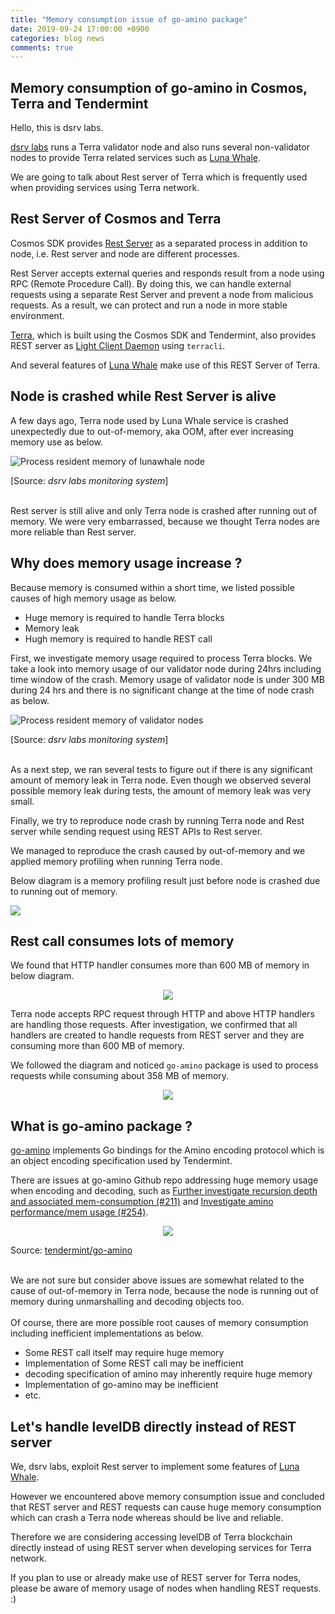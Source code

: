 ```yaml
---
title: "Memory consumption issue of go-amino package"
date: 2019-09-24 17:00:00 +0900
categories: blog news
comments: true
---
```

## Memory consumption of go-amino in Cosmos, Terra and Tendermint

Hello, this is dsrv labs.

[dsrv labs](https://www.dsrvlabs.com/) runs a Terra validator node and also runs several non-validator nodes to provide Terra related services such as [Luna Whale](https://www.lunawhale.com).

We are going to talk about Rest server of Terra which is frequently used when providing services using Terra network.

## Rest Server of Cosmos and Terra

Cosmos SDK provides [Rest Server](https://cosmos.network/docs/clients/service-providers.html#setting-up-the-rest-server) as a separated process in addition to node, i.e. Rest server and node are different processes.

Rest Server accepts external queries and responds result from a node using RPC (Remote Procedure Call).
By doing this, we can handle external requests using a separate Rest Server and prevent a node from malicious requests. As a result, we can protect and run a node in more stable environment.

[Terra](https://terra.money/), which is built using the Cosmos SDK and Tendermint, also provides REST server as [Light Client Daemon](https://docs.terra.money/guide/light-client) using `terracli`.

And several features of [Luna Whale](https://www.lunawhale.com/) make use of this REST Server of Terra.

## Node is crashed while Rest Server is alive

A few days ago, Terra node used by Luna Whale service is crashed unexpectedly due to out-of-memory, aka OOM, after ever increasing memory use as below.

<img alt="Process resident memory of lunawhale node" src="https://raw.githubusercontent.com/dsrvlabs/dsrvlabs.github.io/master/posts_attachment/20190924-lunawhale.png">

[Source: *dsrv labs monitoring system*]

<br>
Rest server is still alive and only Terra node is crashed after running out of memory. We were very embarrassed, because we thought Terra nodes are more reliable than Rest server.

## Why does memory usage increase ?

Because memory is consumed within a short time, we listed possible causes of high memory usage as below.   

- Huge memory is required to handle Terra blocks
- Memory leak
- Hugh memory is required to handle REST call

First, we investigate memory usage required to process Terra blocks.
We take a look into memory usage of our validator node during 24hrs including time window of the crash. Memory usage of validator node is under 300 MB during 24 hrs and there is no significant change at the time of node crash as below.

<img alt="Process resident memory of validator nodes" src="https://raw.githubusercontent.com/dsrvlabs/dsrvlabs.github.io/master/posts_attachment/20190924-validator-normal.png">

[Source: *dsrv labs monitoring system*]

<br>
As a next step, we ran several tests to figure out if there is any significant amount of memory leak in Terra node. Even though we observed several possible memory leak during tests, the amount of memory leak was very small.

Finally, we try to reproduce node crash by running Terra node and Rest server while sending request using REST APIs to Rest server.

We managed to reproduce the crash caused by out-of-memory and we applied memory profiling when running Terra node.

Below diagram is a memory profiling result just before node is crashed due to running out of memory.

<img src="https://raw.githubusercontent.com/dsrvlabs/dsrvlabs.github.io/master/posts_attachment/20190924-memprofile-1.png">

## Rest call consumes lots of memory

We found that HTTP handler consumes more than 600 MB of memory  in below diagram.

<p align="center">
<img src="https://raw.githubusercontent.com/dsrvlabs/dsrvlabs.github.io/master/posts_attachment/20190924-memprofile-2.png">
</p>

Terra node accepts RPC request through HTTP and above HTTP handlers are handling those requests.
After investigation, we confirmed that all handlers are created to handle requests from REST server and they are consuming more than 600 MB of memory.

We followed the diagram and noticed `go-amino` package is used to process requests while consuming about 358 MB of memory.

<p align="center">
<img src="https://raw.githubusercontent.com/dsrvlabs/dsrvlabs.github.io/master/posts_attachment/20190924-memprofile-3.png">
</p>

## What is go-amino package ?

[go-amino](https://github.com/tendermint/go-amino) implements Go bindings for the Amino encoding protocol which is an object encoding specification used by Tendermint.

There are issues at go-amino Github repo addressing huge memory usage when encoding and decoding, such as [Further investigate recursion depth and associated mem-consumption (#211)](https://github.com/tendermint/go-amino/issues/211) and [Investigate amino performance/mem usage (#254)](https://github.com/tendermint/go-amino/issues/254).

<p align="center">
<img src="https://raw.githubusercontent.com/dsrvlabs/dsrvlabs.github.io/master/posts_attachment/20190924-amino.png">

Source: [tendermint/go-amino](https://github.com/tendermint/go-amino/issues?utf8=%E2%9C%93&q=is%3Aissue+is%3Aopen+memory)
</p>

<br>
We are not sure but consider above issues are somewhat related to the cause of out-of-memory in Terra node, because the node is running out of memory during unmarshalling and decoding objects too.

<br>
<br>
Of course, there are more possible root causes of memory consumption including inefficient implementations as below.

- Some REST call itself may require huge memory
- Implementation of Some REST call may be inefficient
- decoding specification of amino may inherently require huge memory
- Implementation of go-amino may be inefficient
- etc.

## Let's handle levelDB directly instead of REST server

We, dsrv labs, exploit Rest server to implement some features of [Luna Whale](https://www.lunawhale.com).

However we encountered above memory consumption issue and concluded that REST server and REST requests can cause huge memory consumption which can crash a Terra node whereas should be live and reliable.

Therefore we are considering accessing levelDB of Terra blockchain directly instead of using REST server when developing services for Terra network.

If you plan to use or already make use of REST server for Terra nodes, please be aware of memory usage of nodes when handling REST requests. :)